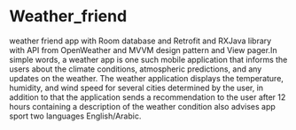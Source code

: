# Weather_friend

weather friend app
with Room database and Retrofit and RXJava library with API from OpenWeather and MVVM design pattern
and View pager.In simple words, a weather app is one such mobile application that informs the users about the climate conditions,
atmospheric predictions, and any updates on the weather.
The weather application displays the temperature, humidity, and wind speed for several cities determined by the user,
in addition to that the application sends a recommendation to the user after 12 hours containing a description of the weather condition
also advises app sport two languages English/Arabic.


